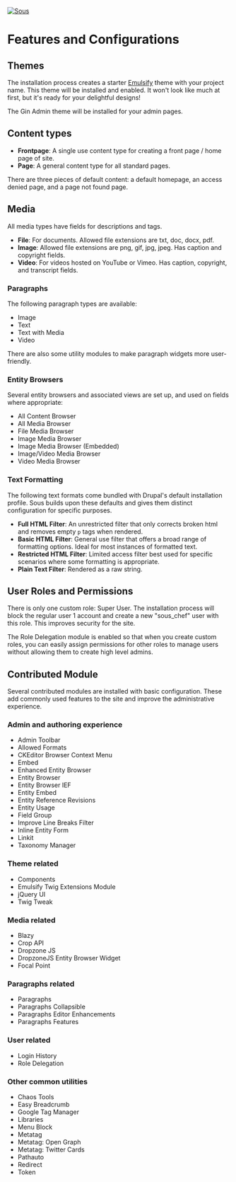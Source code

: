 [![Sous](https://circleci.com/gh/fourkitchens/sous-drupal-project.svg?style=svg)](https://app.circleci.com/github/fourkitchens/sous-drupal-project/pipelines)

# Features and Configurations

## Themes

The installation process creates a starter [Emulsify](https://emulsify.info/) theme with your project name. This theme will be installed and enabled.
It won't look like much at first, but it's ready for your delightful designs!

The Gin Admin theme will be installed for your admin pages.

## Content types

- **Frontpage**: A single use content type for creating a front page / home page of site.
- **Page**: A general content type for all standard pages.

There are three pieces of default content: a default homepage, an access denied page, and a page not found page.

## Media

All media types have fields for descriptions and tags.

- **File**: For documents. Allowed file extensions are txt, doc, docx, pdf.
- **Image**: Allowed file extensions are png, gif, jpg, jpeg. Has caption and copyright fields.
- **Video**: For videos hosted on YouTube or Vimeo. Has caption, copyright, and transcript fields.

### Paragraphs

The following paragraph types are available:

- Image
- Text
- Text with Media
- Video

There are also some utility modules to make paragraph widgets more user-friendly.

### Entity Browsers

Several entity browsers and associated views are set up, and used on fields where appropriate:

- All Content Browser
- All Media Browser
- File Media Browser
- Image Media Browser
- Image Media Browser (Embedded)
- Image/Video Media Browser
- Video Media Browser

### Text Formatting

The following text formats come bundled with Drupal's default installation profile. Sous builds upon these defaults and gives them distinct configuration for specific purposes.

- **Full HTML Filter**: An unrestricted filter that only corrects broken html and removes empty `p` tags when rendered.
- **Basic HTML Filter**: General use filter that offers a broad range of formatting options. Ideal for most instances of formatted text.
- **Restricted HTML Filter**: Limited access filter best used for specific scenarios where some formatting is appropriate.
- **Plain Text Filter**: Rendered as a raw string.

## User Roles and Permissions

There is only one custom role: Super User. The installation process will block the regular user 1 account and create
a new "sous_chef" user with this role. This improves security for the site.

The Role Delegation module is enabled so that when you create custom roles, you can easily assign permissions for other
roles to manage users without allowing them to create high level admins.

## Contributed Module

Several contributed modules are installed with basic configuration. These add commonly used features to the site and
improve the administrative experience.

### Admin and authoring experience
- Admin Toolbar
- Allowed Formats
- CKEditor Browser Context Menu
- Embed
- Enhanced Entity Browser
- Entity Browser
- Entity Browser IEF
- Entity Embed
- Entity Reference Revisions
- Entity Usage
- Field Group
- Improve Line Breaks Filter
- Inline Entity Form
- Linkit
- Taxonomy Manager

### Theme related
- Components
- Emulsify Twig Extensions Module
- jQuery UI
- Twig Tweak

### Media related
- Blazy
- Crop API
- Dropzone JS
- DropzoneJS Entity Browser Widget
- Focal Point

### Paragraphs related
- Paragraphs
- Paragraphs Collapsible
- Paragraphs Editor Enhancements
- Paragraphs Features

### User related
- Login History
- Role Delegation

### Other common utilities
- Chaos Tools
- Easy Breadcrumb
- Google Tag Manager
- Libraries
- Menu Block
- Metatag
- Metatag: Open Graph
- Metatag: Twitter Cards
- Pathauto
- Redirect
- Token
